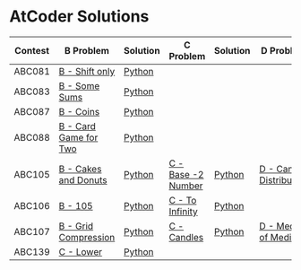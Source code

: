 # AtCoder Solutions
| Contest | B Problem | Solution | C Problem | Solution | D Problem | Solution |
| ----- | -------- | ---------- | -------- | ---------- | ------- | ---------- |
| ABC081 | [B - Shift only](https://atcoder.jp/contests/abc081/tasks/abc081_b) | [Python](https://github.com/cocoa-maemae/atcoder/blob/master/abc/abc081/shift_only.py) |
| ABC083 | [B - Some Sums](https://atcoder.jp/contests/abc083/tasks/abc083_b) | [Python](https://github.com/cocoa-maemae/atcoder/blob/master/abc/abc083/some_sums.py) |||||
| ABC087 | [B - Coins](https://atcoder.jp/contests/abc087/tasks/abc087_b) | [Python](https://github.com/cocoa-maemae/atcoder/blob/master/abc/abc087/coins.py) ||||
| ABC088 | [B - Card Game for Two](https://atcoder.jp/contests/abc088/tasks/abc088_b) | [Python](https://github.com/cocoa-maemae/atcoder/blob/master/abc/abc088/card_game_for_two.py) |
| ABC105 | [B - Cakes and Donuts ](https://atcoder.jp/contests/abc105/tasks/abc105_b) | [Python](https://github.com/cocoa-maemae/atcoder/blob/master/abc/abc105/cakes_and_donuts.py) | [C - Base -2 Number](https://atcoder.jp/contests/abc105/tasks/abc105_c) | [Python](https://github.com/cocoa-maemae/atcoder/blob/master/abc/abc105/base_2numbers.py) | [D - Candy Distribution](https://atcoder.jp/contests/abc105/tasks/abc105_d) | [Python](https://github.com/cocoa-maemae/atcoder/blob/master/abc/abc105/cady_distribution.py) |
| ABC106 | [B - 105](https://atcoder.jp/contests/abc106/tasks/abc106_b) | [Python](https://github.com/cocoa-maemae/atcoder/blob/master/abc/abc106/b-105.py) | [C - To Infinity](https://atcoder.jp/contests/abc106/tasks/abc106_c) | [Python](https://github.com/cocoa-maemae/atcoder/blob/master/abc/abc106/to_infinity.py) |
| ABC107 | [B - Grid Compression ](https://atcoder.jp/contests/abc107/tasks/abc107_b) | [Python](https://github.com/cocoa-maemae/atcoder/blob/master/abc/abc107/grid_compression.py) | [C - Candles](https://atcoder.jp/contests/abc107/tasks/arc101_a) | [Python](https://github.com/cocoa-maemae/atcoder/blob/master/abc/abc107/candles.py) | [D - Median of Medians](https://atcoder.jp/contests/abc107/tasks/arc101_b) | [Python](https://github.com/cocoa-maemae/atcoder/blob/master/abc/abc107/median_of_medians.py) |
| ABC139 | [C - Lower](https://atcoder.jp/contests/abc139/tasks/abc139_c) | [Python](https://github.com/cocoa-maemae/atcoder/blob/master/abc/abc139/lower.py) |
